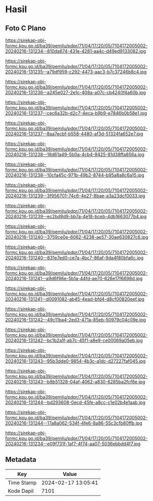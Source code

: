 # Hasil

## Foto C Plano

https://sirekap-obj-formc.kpu.go.id/ba39/pemilu/pdpr/71/04/17/20/05/7104172005002-20240216-131234--810da674-431e-4281-aa4c-d49ed9133082.jpg

https://sirekap-obj-formc.kpu.go.id/ba39/pemilu/pdpr/71/04/17/20/05/7104172005002-20240216-131235--a79df959-c292-4473-aac3-b7c37246b8c4.jpg

https://sirekap-obj-formc.kpu.go.id/ba39/pemilu/pdpr/71/04/17/20/05/7104172005002-20240216-131236--a245e027-2e1c-408a-a07c-cb4240f4a60b.jpg

https://sirekap-obj-formc.kpu.go.id/ba39/pemilu/pdpr/71/04/17/20/05/7104172005002-20240216-131237--cec6a32b-d2c7-4eca-b9b9-e7846b0b58e1.jpg

https://sirekap-obj-formc.kpu.go.id/ba39/pemilu/pdpr/71/04/17/20/05/7104172005002-20240216-131237--8aa7ecbf-b558-4480-af3d-51324fa652e7.jpg

https://sirekap-obj-formc.kpu.go.id/ba39/pemilu/pdpr/71/04/17/20/05/7104172005002-20240216-131238--18d61a49-5b0a-4cb4-9425-81d38ffa856a.jpg

https://sirekap-obj-formc.kpu.go.id/ba39/pemilu/pdpr/71/04/17/20/05/7104172005002-20240216-131238--10cfa45c-971b-49b2-8744-b95a8a8c6a15.jpg

https://sirekap-obj-formc.kpu.go.id/ba39/pemilu/pdpr/71/04/17/20/05/7104172005002-20240216-131239--3f956701-74c6-4e27-8bae-a3a23dcf0033.jpg

https://sirekap-obj-formc.kpu.go.id/ba39/pemilu/pdpr/71/04/17/20/05/7104172005002-20240216-131239--ec2bd9d9-bb7a-4e18-bceb-4db1663077b4.jpg

https://sirekap-obj-formc.kpu.go.id/ba39/pemilu/pdpr/71/04/17/20/05/7104172005002-20240216-131240--3759ce0e-6062-4238-ae57-30ae630827c6.jpg

https://sirekap-obj-formc.kpu.go.id/ba39/pemilu/pdpr/71/04/17/20/05/7104172005002-20240216-131240--831e7ed0-ce7a-4bc7-86af-9da4f80bfa6c.jpg

https://sirekap-obj-formc.kpu.go.id/ba39/pemilu/pdpr/71/04/17/20/05/7104172005002-20240216-131241--a9d6f96e-5b1a-44fd-ae70-626e17f6698d.jpg

https://sirekap-obj-formc.kpu.go.id/ba39/pemilu/pdpr/71/04/17/20/05/7104172005002-20240216-131241--d0091082-ab45-4ead-bfd4-d8cf00820eef.jpg

https://sirekap-obj-formc.kpu.go.id/ba39/pemilu/pdpr/71/04/17/20/05/7104172005002-20240216-131242--49c11ba4-2ed3-471a-85eb-50979c04c09e.jpg

https://sirekap-obj-formc.kpu.go.id/ba39/pemilu/pdpr/71/04/17/20/05/7104172005002-20240216-131242--bc1b2a1f-ab7c-45f1-a8e9-ce00069a05eb.jpg

https://sirekap-obj-formc.kpu.go.id/ba39/pemilu/pdpr/71/04/17/20/05/7104172005002-20240216-131243--95b3dde0-9854-4b3c-a1dc-d27227faf045.jpg

https://sirekap-obj-formc.kpu.go.id/ba39/pemilu/pdpr/71/04/17/20/05/7104172005002-20240216-131243--b8b51328-04af-4062-a830-6285ba2fcf8e.jpg

https://sirekap-obj-formc.kpu.go.id/ba39/pemilu/pdpr/71/04/17/20/05/7104172005002-20240216-131244--bd293608-0ecd-45fe-a8cc-c1e02b4e1aab.jpg

https://sirekap-obj-formc.kpu.go.id/ba39/pemilu/pdpr/71/04/17/20/05/7104172005002-20240216-131244--17a8a062-534f-4fe6-8a86-55c3cfb80ffb.jpg

https://sirekap-obj-formc.kpu.go.id/ba39/pemilu/pdpr/71/04/17/20/05/7104172005002-20240216-131234--e09f731f-1af7-4f74-aa07-5036ebbdd4f7.jpg


## Metadata

| Key        | Value               |
| ---------- | ------------------- |
| Time Stamp | 2024-02-17 13:05:41 |
| Kode Dapil | 7101                |



